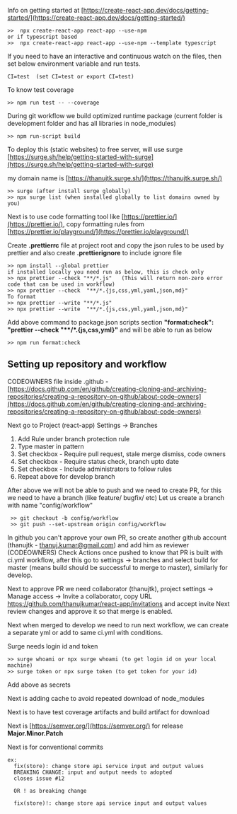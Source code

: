 Info on getting started at [https://create-react-app.dev/docs/getting-started/](https://create-react-app.dev/docs/getting-started/)

```
>>  npx create-react-app react-app --use-npm
or if typescript based
>>  npx create-react-app react-app --use-npm --template typescript
```

If you need to have an interactive and continuous watch on the files, then set below environment variable and run tests.

```
CI=test  (set CI=test or export CI=test)
```

To know test coverage

```
>> npm run test -- --coverage
```

During git workflow we build optimized runtime package (current folder is development folder and has all libraries in node_modules)

```
>> npm run-script build
```

To deploy this (static websites) to free server, will use surge [https://surge.sh/help/getting-started-with-surge](https://surge.sh/help/getting-started-with-surge)

my domain name is [https://thanujtk.surge.sh/](https://thanujtk.surge.sh/)

```
>> surge (after install surge globally)
>> npx surge list (when installed globally to list domains owned by you)
```

Next is to use code formatting tool like [https://prettier.io/](https://prettier.io/), copy formatting rules from [https://prettier.io/playground/](https://prettier.io/playground/)

Create **.prettierrc** file at project root and copy the json rules to be used by prettier and also create **.prettierignore** to include ignore file

```
>> npm install --global prettier
if installed locally you need run as below, this is check only
>> npx prettier --check "**/*.js"   (This will return non-zero error code that can be used in workflow)
>> npx prettier --check  "**/*.{js,css,yml,yaml,json,md}"
To format
>> npx prettier --write "**/*.js"
>> npx prettier --write  "**/*.{js,css,yml,yaml,json,md}"
```

Add above command to package.json scripts section **"format:check": "prettier --check "\*\*/\*.{js,css,yml}"** and will be able to run as below

```
>> npm run format:check
```

## **Setting up repository and workflow**

CODEOWNERS file inside .github - [https://docs.github.com/en/github/creating-cloning-and-archiving-repositories/creating-a-repository-on-github/about-code-owners](https://docs.github.com/en/github/creating-cloning-and-archiving-repositories/creating-a-repository-on-github/about-code-owners)

Next go to Project (react-app) Settings -> Branches

1. Add Rule under branch protection rule
2. Type master in pattern
3. Set checkbox - Require pull request, stale merge dismiss, code owners
4. Set checkbox - Require status check, branch upto date
5. Set checkbox - Include administrators to follow rules
6. Repeat above for develop branch

After above we will not be able to push and we need to create PR, for this we need to have a branch (like feature/ bugfix/ etc)
Let us create a branch with name "config/workflow"

```
 >> git checkout -b config/workflow
 >> git push --set-upstream origin config/workflow
```

In github you can't approve your own PR, so create another github account (thanujtk - thanuj.kumar@gmail.com) and add him as reviewer (CODEOWNERS)
Check Actions once pushed to know that PR is built with ci.yml workflow, after this go to settings -> branches and select build for master (means build should be successful to merge to master),
similarly for develop.

Next to approve PR we need collaborator (thanujtk), project settings -> Manage access -> Invite a collaborator, copy URL https://github.com/thanujkumar/react-app/invitations and accept invite
Next review changes and approve it so that merge is enabled.

Next when merged to develop we need to run next workflow, we can create a separate yml or add to same ci.yml with conditions.

Surge needs login id and token

```
>> surge whoami or npx surge whoami (to get login id on your local machine)
>> surge token or npx surge token (to get token for your id)
```

Add above as secrets

Next is adding cache to avoid repeated download of node_modules

Next is to have test coverage artifacts and build artifact for download

Next is [https://semver.org/](https://semver.org/) for release **Major.Minor.Patch**

Next is []() for conventional commits

```
ex:
  fix(store): change store api service input and output values
  BREAKING CHANGE: input and output needs to adopted
  closes issue #12

  OR ! as breaking change

  fix(store)!: change store api service input and output values
```
